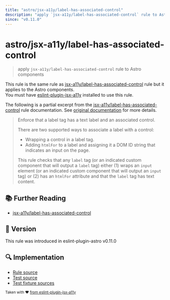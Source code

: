 ```yaml
---
title: "astro/jsx-a11y/label-has-associated-control"
description: "apply `jsx-a11y/label-has-associated-control` rule to Astro components"
since: "v0.11.0"
---
```


# astro/jsx-a11y/label-has-associated-control

> apply `jsx-a11y/label-has-associated-control` rule to Astro components

This rule is the same rule as [jsx-a11y/label-has-associated-control] rule but it applies to the Astro components.  
You must have [eslint-plugin-jsx-a11y] installed to use this rule.

[eslint-plugin-jsx-a11y]: https://github.com/jsx-eslint/eslint-plugin-jsx-a11y
[jsx-a11y/label-has-associated-control]: https://github.com/jsx-eslint/eslint-plugin-jsx-a11y/tree/HEAD/docs/rules/label-has-associated-control.md

The following is a partial excerpt from the [jsx-a11y/label-has-associated-control] rule documentation. See [original documentation][jsx-a11y/label-has-associated-control] for more details.

> Enforce that a label tag has a text label and an associated control.
>
> There are two supported ways to associate a label with a control:
>
> - Wrapping a control in a label tag.
> - Adding `htmlFor` to a label and assigning it a DOM ID string that indicates an input on the page.
>
> This rule checks that any `label` tag (or an indicated custom component that will output a `label` tag) either (1) wraps an `input` element (or an indicated custom component that will output an `input` tag) or (2) has an `htmlFor` attribute and that the `label` tag has text content.

## :books: Further Reading

- [jsx-a11y/label-has-associated-control]

## :rocket: Version

This rule was introduced in eslint-plugin-astro v0.11.0

## :mag: Implementation

- [Rule source](https://github.com/ota-meshi/eslint-plugin-astro/blob/main/src/rules/jsx-a11y/label-has-associated-control.ts)
- [Test source](https://github.com/ota-meshi/eslint-plugin-astro/blob/main/tests/src/rules/jsx-a11y/label-has-associated-control.ts)
- [Test fixture sources](https://github.com/ota-meshi/eslint-plugin-astro/tree/main/tests/fixtures/rules/jsx-a11y/label-has-associated-control)

<sup>Taken with ❤️ [from eslint-plugin-jsx-a11y](https://github.com/jsx-eslint/eslint-plugin-jsx-a11y/blob/main/docs/rules/label-has-associated-control.md)</sup>
